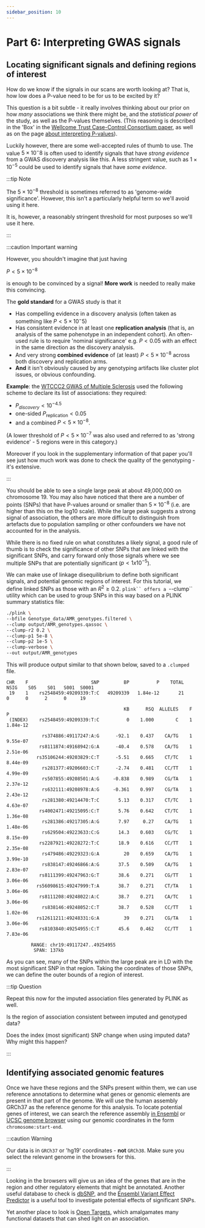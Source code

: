 ```yaml
---
sidebar_position: 10
---
```


# Part 6: Interpreting GWAS signals

## Locating significant signals and defining regions of interest

How do we know if the signals in our scans are worth looking at?  That is, how low does a P-value need to be for us to
be excited by it?

This question is a bit subtle - it really involves thinking about our prior on how *many* associations we think there
might be, and the *statistical power* of the study, as well as the P-values themselves.  (This reasoning is described in the 'Box' in the [Wellcome Trust Case-Control Consortium paper](https://doi.org/10.1038/nature05911), as well as on the page [about interpreting P-values](../../statistical_modelling/regression_modelling/interpreting_p_values.md)).

Luckily however, there are some well-accepted rules of thumb to use. The value $5\times 10^-8$ is often used to identify
signals that have *strong evidence* from a GWAS discovery analysis like this. A less stringent value, such as $1\times 10^{-5}$ could be used to identify signals that have *some evidence*.

:::tip Note

The $5\times 10^{-8}$ threshold is sometimes referred to as 'genome-wide significance'.
However, this isn't a particularly helpful term so we'll avoid using it here.

It is, however, a reasonably stringent threshold for most purposes so we'll use it here.

:::

:::caution Important warning

However, you shouldn't imagine that just having

$P < 5\times 10^{-8}$

is enough to be convinced by a signal!  **More work** is needed to really make this convincing.

The **gold standard** for a GWAS study is that it

* Has compelling evidence in a discovery analysis (often taken as something like $P < 5\times 10^-5$)
* Has consistent evidence in at least one **replication analysis** (that is, an analysis of the same pohenotype in an independent cohort).  An often-used rule is to require 'nominal significance' e.g. $P<0.05$ with an effect in the same direction as the discovery analysis.
* And very strong **combined evidence** of (at least) $P < 5\times 10^{-8}$ across both discovery and replication arms.
* **And** it isn't obviously caused by any genotyping artifacts like cluster plot issues, or obvious confounding.

**Example**: the [WTCCC2 GWAS of Multiple Sclerosis](https://www.chg.ox.ac.uk/wtccc2/md) used the following scheme to declare its list of associations: they required:

* $P_{discovery} < 10^{-4.5}$
* one-sided $P_{\text{replication}} < 0.05$
* and a combined $P < 5\times 10^{-8}$.

(A lower threshold of $P < 5\times 10^{-7}$ was also used and referred to as 'strong evidence' - 5 regions were in this category.)

Moreover if you look in the supplementary information of that paper you'll see just how much work was done to check the quality of the genotyping - it's extensive.

:::

You should be able to see a single large peak at about 49,000,000 on chromosome 19. You may also have noticed that there
are a number of points (SNPs) that have P-values around or smaller than $5\times 10^{-8}$ (i.e. are higher than this on
the log10 scale).  While the large peak suggests a strong signal of association, the others are more difficult to
distinguish from artefacts due to population sampling or other confounders we have not accounted for in the analysis.

While there is no fixed rule on what constitutes a likely signal, a good rule of thumb is to check the significance of
other SNPs that are linked with the significant SNPs, and carry forward only those signals where we see multiple SNPs
that are potentially significant ($p < 1x10^{-5}$). 

We can make use of linkage disequilibrium to define both significant signals, and potential genomic regions of interest.
For this tutorial, we define linked SNPs as those with an $R^2 \geq 0.2$. `plink`` offers a `--clump`` utility which can be
used to group SNPs in this way based on a PLINK summary statistics file:

```sh
./plink \
--bfile Genotype_data/AMR_genotypes.filtered \
--clump output/AMR_genotypes.qassoc \
--clump-r2 0.2 \
--clump-p1 5e-8 \
--clump-p2 1e-5 \
--clump-verbose \
--out output/AMR_genotypes
```

This will produce output similar to that shown below, saved to a `.clumped` file.
```
CHR    F                       SNP         BP          P    TOTAL   NSIG    S05    S01   S001  S0001
 19    1    rs2548459:49209339:T:C   49209339   1.84e-12       21      0      0      2      0     19

                                           KB      RSQ  ALLELES    F            P
 (INDEX)    rs2548459:49209339:T:C          0    1.000        C    1     1.84e-12

             rs374886:49117247:A:G      -92.1    0.437    CA/TG    1     9.55e-07
            rs8111874:49168942:G:A      -40.4    0.578    CA/TG    1     2.51e-06
           rs35106244:49203829:C:T      -5.51    0.665    CT/TC    1     8.44e-09
             rs281377:49206603:C:T      -2.74    0.481    CC/TT    1     4.99e-09
             rs507855:49208501:A:G     -0.838    0.989    CG/TA    1     2.37e-12
             rs632111:49208978:A:G     -0.361    0.997    CG/TA    1     2.43e-12
             rs281380:49214470:T:C       5.13    0.317    CT/TC    1     4.63e-07
            rs4002471:49215095:C:T       5.76    0.642    CT/TC    1     1.36e-08
             rs281386:49217305:A:G       7.97     0.27    CA/TG    1     1.48e-06
             rs629504:49223633:C:G       14.3    0.603    CG/TC    1     8.15e-09
            rs2287921:49228272:T:C       18.9    0.616    CC/TT    1     2.35e-08
             rs479486:49229323:G:A         20    0.659    CA/TG    1     3.99e-10
             rs838147:49246866:A:G       37.5    0.509    CA/TG    1     2.83e-07
            rs8111399:49247963:G:T       38.6    0.271    CG/TT    1     3.06e-06
           rs56098615:49247999:T:A       38.7    0.271    CT/TA    1     3.06e-06
            rs8111208:49248022:A:C       38.7    0.271    CA/TC    1     3.06e-06
             rs838146:49248052:C:T       38.7    0.528    CC/TT    1     1.02e-06
           rs12611211:49248331:G:A         39    0.271    CG/TA    1     3.06e-06
            rs8103840:49254955:C:T       45.6    0.462    CC/TT    1     7.83e-06

         RANGE: chr19:49117247..49254955
          SPAN: 137kb
```

As you can see, many of the SNPs within the large peak are in LD with the most significant SNP in that region. Taking the coordinates of those SNPs, we can define the outer bounds of a region of interest. 

:::tip Question

Repeat this now for the imputed association files generated by PLINK as well.

Is the region of association consistent between imputed and genotyped data?

Does the index (most significant) SNP change when using imputed data? Why might this happen?

:::

## Identifying associated genomic features

Once we have these regions and the SNPs present within them, we can use reference annotations to determine what genes or
genomic elements are present in that part of the genome. We will use the human assembly GRCh37 as the reference genome
for this analysis. To locate potential genes of interest, we can search the reference assembly [in
Ensembl](http://www.ensembl.org/index.html) or [UCSC genome browser](https://genome.ucsc.edu) using our genomic
coordinates in the form `chromosome:start-end`.

:::caution Warning

Our data is in `GRCh37` or 'hg19' coordinates - **not** `GRCh38`.  Make sure you select the relevant genome in the
browsers for this.

:::

Looking in the browsers will give us an idea of the genes that are in the region and other regulatory elements that
might be annotated. Another useful database to check is [dbSNP](https://www.ncbi.nlm.nih.gov/snp/), and the [Ensembl
Variant Effect Predictor](https://www.ensembl.org/info/docs/tools/vep/index.html) is a useful tool to investigate
potential effects of significant SNPs. 

Yet another place to look is [Open Targets](https://genetics.opentargets.org/), which amalgamates many functional
datasets that can shed light on an association.

